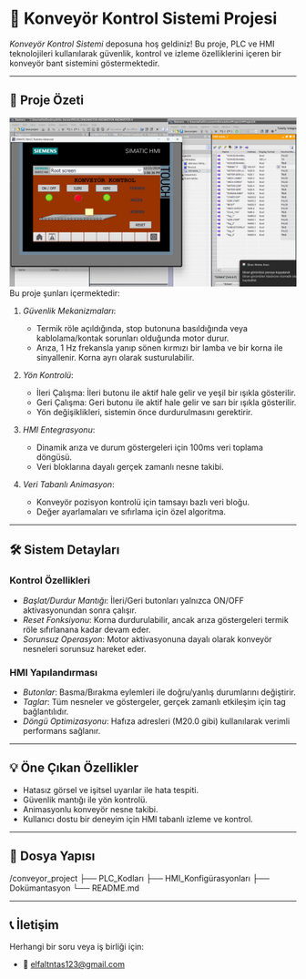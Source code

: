 # 🚀 Konveyör Kontrol Sistemi Projesi

*Konveyör Kontrol Sistemi* deposuna hoş geldiniz! Bu proje, PLC ve HMI teknolojileri kullanılarak güvenlik, kontrol ve izleme özelliklerini içeren bir konveyör bant sistemini göstermektedir.

---

## 📜 Proje Özeti
![konveyor](https://github.com/elfaltntas/CONVEYOR-BELT/blob/main/images/Ekran%20g%C3%B6r%C3%BCnt%C3%BCs%C3%BC%202024-12-22%20130639.png)
Bu proje şunları içermektedir:

1. *Güvenlik Mekanizmaları*:
   - Termik röle açıldığında, stop butonuna basıldığında veya kablolama/kontak sorunları olduğunda motor durur.
   - Arıza, 1 Hz frekansla yanıp sönen kırmızı bir lamba ve bir korna ile sinyallenir. Korna ayrı olarak susturulabilir.

2. *Yön Kontrolü*:
   - İleri Çalışma: İleri butonu ile aktif hale gelir ve yeşil bir ışıkla gösterilir.
   - Geri Çalışma: Geri butonu ile aktif hale gelir ve sarı bir ışıkla gösterilir.
   - Yön değişiklikleri, sistemin önce durdurulmasını gerektirir.

3. *HMI Entegrasyonu*:
   - Dinamik arıza ve durum göstergeleri için 100ms veri toplama döngüsü.
   - Veri bloklarına dayalı gerçek zamanlı nesne takibi.

4. *Veri Tabanlı Animasyon*:
   - Konveyör pozisyon kontrolü için tamsayı bazlı veri bloğu.
   - Değer ayarlamaları ve sıfırlama için özel algoritma.

---

## 🛠 Sistem Detayları

### Kontrol Özellikleri
- *Başlat/Durdur Mantığı*: İleri/Geri butonları yalnızca ON/OFF aktivasyonundan sonra çalışır.
- *Reset Fonksiyonu*: Korna durdurulabilir, ancak arıza göstergeleri termik röle sıfırlanana kadar devam eder.
- *Sorunsuz Operasyon*: Motor aktivasyonuna dayalı olarak konveyör nesneleri sorunsuz hareket eder.

### HMI Yapılandırması
- *Butonlar*: Basma/Bırakma eylemleri ile doğru/yanlış durumlarını değiştirir.
- *Taglar*: Tüm nesneler ve göstergeler, gerçek zamanlı etkileşim için tag bağlantılıdır.
- *Döngü Optimizasyonu*: Hafıza adresleri (M20.0 gibi) kullanılarak verimli performans sağlanır.

---

## 💡 Öne Çıkan Özellikler

- Hatasız görsel ve işitsel uyarılar ile hata tespiti.
- Güvenlik mantığı ile yön kontrolü.
- Animasyonlu konveyör nesne takibi.
- Kullanıcı dostu bir deneyim için HMI tabanlı izleme ve kontrol.

---

## 📂 Dosya Yapısı


/conveyor_project
├── PLC_Kodları
├── HMI_Konfigürasyonları
├── Dokümantasyon
└── README.md


---

## 📞 İletişim

Herhangi bir soru veya iş birliği için:

- 📧 elfaltntas123@gmail.com





